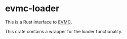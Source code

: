 # evmc-loader

This is a Rust interface to [EVMC](https://github.com/ethereum/evmc).

This crate contains a wrapper for the loader functionality.
